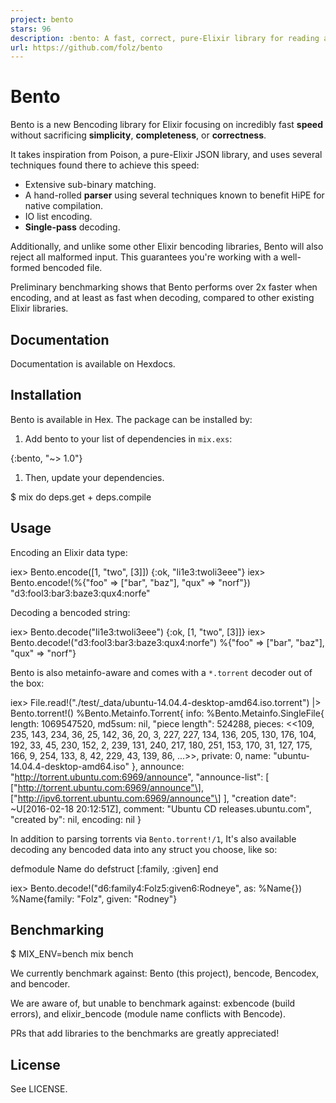```yaml
---
project: bento
stars: 96
description: :bento: A fast, correct, pure-Elixir library for reading and writing Bencoded metainfo (.torrent) files.
url: https://github.com/folz/bento
---
```


Bento
=====

Bento is a new Bencoding library for Elixir focusing on incredibly fast **speed** without sacrificing **simplicity**, **completeness**, or **correctness**.

It takes inspiration from Poison, a pure-Elixir JSON library, and uses several techniques found there to achieve this speed:

-   Extensive sub-binary matching.
-   A hand-rolled **parser** using several techniques known to benefit HiPE for native compilation.
-   IO list encoding.
-   **Single-pass** decoding.

Additionally, and unlike some other Elixir bencoding libraries, Bento will also reject all malformed input. This guarantees you're working with a well-formed bencoded file.

Preliminary benchmarking shows that Bento performs over 2x faster when encoding, and at least as fast when decoding, compared to other existing Elixir libraries.

Documentation
-------------

Documentation is available on Hexdocs.

Installation
------------

Bento is available in Hex. The package can be installed by:

1.  Add bento to your list of dependencies in `mix.exs`:

{:bento, "~> 1.0"}

1.  Then, update your dependencies.

$ mix do deps.get + deps.compile

Usage
-----

Encoding an Elixir data type:

iex\> Bento.encode(\[1, "two", \[3\]\])
{:ok, "li1e3:twoli3eee"}
iex\> Bento.encode!(%{"foo" \=> \["bar", "baz"\], "qux" \=> "norf"})
"d3:fool3:bar3:baze3:qux4:norfe"

Decoding a bencoded string:

iex\> Bento.decode("li1e3:twoli3eee")
{:ok, \[1, "two", \[3\]\]}
iex\> Bento.decode!("d3:fool3:bar3:baze3:qux4:norfe")
%{"foo" \=> \["bar", "baz"\], "qux" \=> "norf"}

Bento is also metainfo-aware and comes with a `*.torrent` decoder out of the box:

iex\> File.read!("./test/\_data/ubuntu-14.04.4-desktop-amd64.iso.torrent") |> Bento.torrent!()
%Bento.Metainfo.Torrent{
  info: %Bento.Metainfo.SingleFile{
    length: 1069547520,
    md5sum: nil,
    "piece length": 524288,
    pieces: <<109, 235, 143, 234, 36, 25, 142, 36, 20, 3, 227, 227, 134, 136,
      205, 130, 176, 104, 192, 33, 45, 230, 152, 2, 239, 131, 240, 217, 180,
      251, 153, 170, 31, 127, 175, 166, 9, 254, 133, 8, 42, 229, 43, 139, 86,
      ...\>>,
    private: 0,
    name: "ubuntu-14.04.4-desktop-amd64.iso"
  },
  announce: "http://torrent.ubuntu.com:6969/announce",
  "announce-list": \[
    \["http://torrent.ubuntu.com:6969/announce"\],
    \["http://ipv6.torrent.ubuntu.com:6969/announce"\]
  \],
  "creation date": ~U\[2016-02-18 20:12:51Z\],
  comment: "Ubuntu CD releases.ubuntu.com",
  "created by": nil,
  encoding: nil
}

In addition to parsing torrents via `Bento.torrent!/1`, It's also available decoding any bencoded data into any struct you choose, like so:

defmodule Name do
  defstruct \[:family, :given\]
end

iex\> Bento.decode!("d6:family4:Folz5:given6:Rodneye", as: %Name{})
%Name{family: "Folz", given: "Rodney"}

Benchmarking
------------

$ MIX\_ENV=bench mix bench

We currently benchmark against: Bento (this project), bencode, Bencodex, and bencoder.

We are aware of, but unable to benchmark against: exbencode (build errors), and elixir\_bencode (module name conflicts with Bencode).

PRs that add libraries to the benchmarks are greatly appreciated!

License
-------

See LICENSE.
